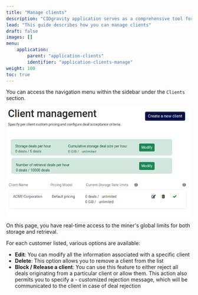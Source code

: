 ```yaml
---
title: "Manage clients"
description: "CIDgravity application serves as a comprehensive tool for managing settings, clients, and the acceptance rules of pricing models"
lead: "This guide describes how you can manage clients"
draft: false
images: []
menu:
    application:
        parent: "application-clients"
        identifier: "application-clients-manage"
weight: 100
toc: true
---
```


You can access the navigation menu within the sidebar under the `Clients` section.

![Manage clients using the client management page](clients-list.png)

On this page, you have real-time access to the miner's global limits for both storage and retrieval.

For each customer listed, various options are available:

- **Edit**: You can modify all the information associated with a specific client
- **Delete**: This option allows you to remove a client from the list
- **Block / Release a client**: You can use this feature to either reject all deals originating from a particular client or allow them. This action also permits you to specify a - customized rejection message, which will be communicated to the client in case of deal rejection
